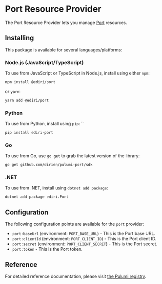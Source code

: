 # Port Resource Provider


The Port Resource Provider lets you manage [Port](https://www.getport.io) resources.

## Installing

This package is available for several languages/platforms:

### Node.js (JavaScript/TypeScript)


To use from JavaScript or TypeScript in Node.js, install using either `npm`:

```bash
npm install @ediri/port
```

or `yarn`:

```bash
yarn add @ediri/port
```

### Python

To use from Python, install using `pip`:
``
```bash
pip install ediri-port
```

### Go

To use from Go, use `go get` to grab the latest version of the library:

```bash
go get github.com/dirien/pulumi-port/sdk
```

### .NET

To use from .NET, install using `dotnet add package`:

```bash
dotnet add package ediri.Port
```

## Configuration

The following configuration points are available for the `port` provider:

- `port:baseUrl` (environment: `PORT_BASE_URL`) - This is the Port base URL. 
- `port:clientId` (environment: `PORT_CLIENT_ID`) - This is the Port client ID.
- `port:secret` (environment: `PORT_CLIENT_SECRET`) - This is the Port secret.
- `port:token` - This is the Port token.
## Reference

For detailed reference documentation, please visit [the Pulumi registry](https://www.pulumi.com/registry/packages/pulumi-port-labs/api-docs/).

